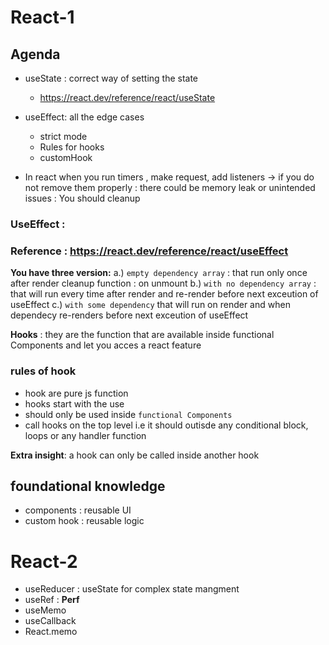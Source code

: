 # React-1
## Agenda
* useState : correct way of setting the state 
  * https://react.dev/reference/react/useState
* useEffect: all the edge cases
	* strict mode 
	* Rules for hooks 
	* customHook 

* In react  when you run timers , make request, add listeners ->  if you do not remove them properly : there could be memory leak or unintended issues : You should cleanup 

 ### UseEffect :
 ### Reference : https://react.dev/reference/react/useEffect
 **You have three version:**
a.) `empty dependency array` : that run only once   after render
            cleanup function : on unmount 
b.) `with no dependency array`    : that will run every time after render and re-render
        before next exceution of useEffect
c.) `with some dependency`  that will run on render and when dependecy re-renders
        before next exceution of useEffect


**Hooks** : they are the function that are available inside functional Components and let you acces a react feature


### rules of hook 
* hook are pure js function 
* hooks start with the use
* should only be used inside `functional Components`
* call hooks on the top level i.e it should outisde any conditional block, loops or any handler function 

**Extra insight**: a hook can only be called inside another hook 


## foundational knowledge 
* components : reusable UI
* custom hook : reusable logic 


# React-2 
* useReducer : useState for complex state mangment
* useRef : 
**Perf**
* useMemo
* useCallback
* React.memo










